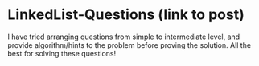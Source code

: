 # LinkedList-Questions (link to post)
I have tried arranging questions from simple to intermediate level, and provide algorithm/hints to the problem before proving the solution. 
All the best for solving these questions!
